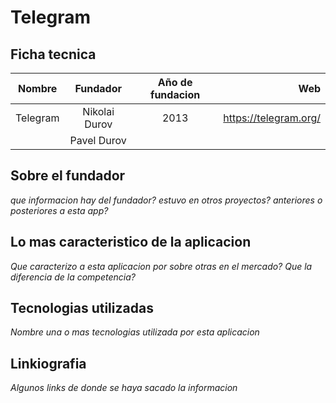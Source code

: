 # Telegram

## Ficha tecnica


| Nombre   | Fundador     | Año de fundacion | Web					    |
| ---------|:------------:|:----------------:|-------------------------:|
| Telegram |Nikolai Durov |		2013         |  https://telegram.org/   |
|		   |Pavel Durov   |					 |     						|

## Sobre el fundador

*que informacion hay del fundador?*
*estuvo en otros proyectos? anteriores o posteriores a esta app?*

## Lo mas caracteristico de la aplicacion

*Que caracterizo a esta aplicacion por sobre otras en el mercado?*
*Que la diferencia de la competencia?*

## Tecnologias utilizadas

*Nombre una o mas tecnologias utilizada por esta aplicacion*


## Linkiografia

*Algunos links de donde se haya sacado la informacion*


